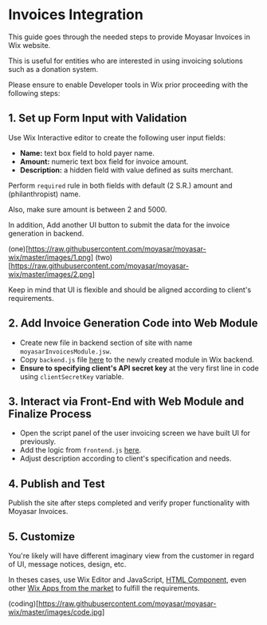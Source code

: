 # Invoices Integration

This guide goes through the needed steps to provide Moyasar Invoices in Wix website.

This is useful for entities who are interested in using invoicing solutions such as a donation system.

Please ensure to enable Developer tools in Wix prior proceeding with the following steps:


## 1. Set up Form Input with Validation

Use Wix Interactive editor to create the following user input fields:

- **Name:** text box field to hold payer name.
- **Amount:**  numeric text box field for invoice amount.
- **Description:**  a hidden field with value defined as suits merchant.

Perform `required` rule in both fields with default (2 S.R.) amount and (philanthropist) name.

Also, make sure amount is between 2 and 5000.

In addition, Add another UI button to submit the data for the invoice generation in backend.

(one)[https://raw.githubusercontent.com/moyasar/moyasar-wix/master/images/1.png]
(two)[https://raw.githubusercontent.com/moyasar/moyasar-wix/master/images/2.png]

Keep in mind that UI is flexible and should be aligned according to client's requirements.

## 2. Add Invoice Generation Code into Web Module

- Create new file in backend section of site with name `moyasarInvoicesModule.jsw`.
- Copy `backend.js` file [here]() to the newly created module in Wix backend.
- **Ensure to specifying client's API secret key** at the very first line in code using `clientSecretKey` variable.


## 3. Interact via Front-End with Web Module and Finalize Process

- Open the script panel of the user invoicing screen we have built UI for previously.
- Add the logic from `frontend.js` [here]().
- Adjust description according to client's specification and needs.


## 4. Publish and Test

Publish the site after steps completed and verify proper functionality with Moyasar Invoices.


## 5. Customize

You're likely will have different imaginary view from the customer in regard of UI, message notices, design, etc.

In theses cases, use Wix Editor and JavaScript, [HTML Component](https://support.wix.com/en/article/working-with-the-html-component-in-wix-code), even other [Wix Apps from the market](https://www.wix.com/app-market/main) to fulfill the requirements.


(coding)[https://raw.githubusercontent.com/moyasar/moyasar-wix/master/images/code.jpg]
